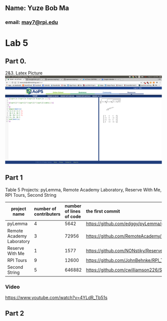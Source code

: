 ## Name: Yuze Bob Ma
### email: may7@rpi.edu 

# Lab 5

## Part 0. 

2&3. Latex Picture ![latex](img/lab5/latex.png)

## Part 1
Table 5
Projects: pyLemma, Remote Academy Laboratory, Reserve With Me, RPI Tours, Second String


project name 				| number of contributers 	| number of lines of code 	| the first commit  	 	 	 	 	 	 	 	 	 	 	 	 	 	 	 	 	     	 | the latest commit 	                                                                          	| the current branches 	
----------------------------|:--------------------------|:--------------------------|:-----------------------------------------------------------------------------------------------|:-------------------------------------------------------------------------------------------------|:---------------------
pyLemma 					| 4   						|5642			    		| https://github.com/edggy/pyLemma/commit/bd9ed5fd9e7404d090ad682a90f0d6687a2b99ef	             | https://github.com/edggy/pyLemma/commit/86339dc32740533190c0951fcad4f5576b10c068         	    | master				
Remote Academy Laboratory   | 3   						|72956						| https://github.com/RemoteAcademy/ReALv2/commit/b33b1bde47839223226bba29c77d565ee9787956        | https://github.com/RemoteAcademy/ReALv2/commit/37c59773e575b97ef33895ab850bfaf8b2e5885b	     	| myBranch				
Reserve With Me 			| 1   						|1577 						| https://github.com/NONstiky/ReserveWithMe/commit/1dc2a65fd52222afba1d395417a1cc60bd94c685	     | https://github.com/NONstiky/ReserveWithMe/commit/bbb3e3156adac5cce03c708f56c1cc1ebaad0e67    	| master				
RPI Tours 			    	| 9   						|12600 						| https://github.com/JohnBehnke/RPI_Tours_iOS/commit/86ea911b660866f2cda10a30a73d63bd3ad13f35	 | https://github.com/JohnBehnke/RPI_Tours_iOS/commit/0909445ae9bf3ce0c77a72a6f0e2d186bda2bf28      | develop				
Second String 			    | 5   						|646882			    		| https://github.com/cwilliamson226/SecondString/commit/0b5cfd799bac80cecf27158abb0cf2a1995851af | https://github.com/cwilliamson226/SecondString/commit/cfc252b5b4b7381622dd6e79c5370a3daff26ce5	| master		

### Video
https://www.youtube.com/watch?v=4YLdR_Tb51s
## Part 2
